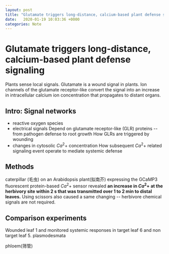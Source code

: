 ```yaml
---
layout: post
title: "Glutamate triggers long-distance, calcium-based plant defense signaling"
date:   2020-01-19 10:03:36 +0000
categories: Note
---
```


# Glutamate triggers long-distance, calcium-based plant defense signaling

Plants sense local signals.
Glutamate is a wound signal in plants.
Ion channels of the glutamate receptor-like convert the signal into an increase in intracellular calcium ion concentration that propagates to distant organs.

## Intro: Signal networks
- reactive oxygen species
- electrical signals
	Depend on glutamate receptor-like (GLR) proteins -- from pathogen defense to root growth
	How GLRs are triggered by wounding
- changes in cytosolic $Ca^2+$ concentration
	How subsequent $Ca^2+$ related signaling event operate to mediate systemic defense

## Methods
caterpillar (毛虫) on an Arabidopsis plant(拟南芥) expressing the GCaMP3 fluorescent protein-based $Ca^2+$ sensor revealed **an increase in $Ca^2+$ at the herbivory site within 2 s that was transmitted over 1 to 2 min to distal leaves.**
Using scissors also caused a same changing -- herbivore chemical signals are not required.

## Comparison experiments
Wounded leaf 1 and monitored systemic responses in target leaf 6 and non target leaf 5.
plasmodesmata

phloem(筛管)









